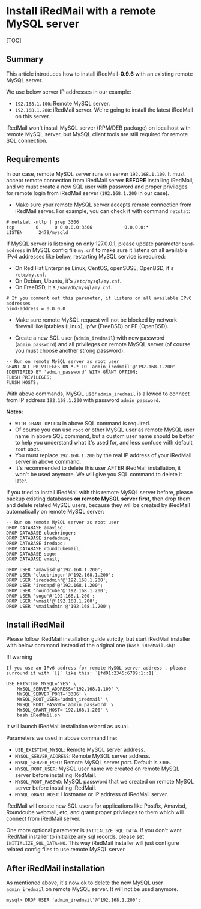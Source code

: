 # Install iRedMail with a remote MySQL server

[TOC]

## Summary

This article introduces how to install iRedMail-__0.9.6__ with an existing remote
MySQL server.

We use below server IP addresses in our example:

* `192.168.1.100`: Remote MySQL server.
* `192.168.1.200`: iRedMail server. We're going to install the latest iRedMail
  on this server.

iRedMail won't install MySQL server (RPM/DEB package) on localhost with remote
MySQL server, but MySQL client tools are still required for remote SQL
connection.

## Requirements

In our case, remote MySQL server runs on server `192.168.1.100`. It must accept
remote connection from iRedMail server __BEFORE__ installing iRedMail, and we
must create a new SQL user with password and proper privileges for remote login
from iRedMail server (`192.168.1.200` in our case).

* Make sure your remote MySQL server accepts remote connection from iRedMail
  server. For example, you can check it with command `netstat`:

```
# netstat -ntlp | grep 3306
tcp        0      0 0.0.0.0:3306            0.0.0.0:*               LISTEN      2479/mysqld
```

If MySQL server is listening on only 127.0.0.1, please update parameter
`bind-address` in MySQL config file `my.cnf` to make sure it listens on all
available IPv4 addresses like below, restarting MySQL service is required:

* On Red Hat Enterprise Linux, CentOS, openSUSE, OpenBSD, it's `/etc/my.cnf`.
* On Debian, Ubuntu, it's `/etc/mysql/my.cnf`.
* On FreeBSD, it's `/var/db/mysql/my.cnf`.

```
# If you comment out this parameter, it listens on all available IPv6 addresses
bind-address = 0.0.0.0
```

* Make sure remote MySQL request will not be blocked by network firewall like
  iptables (Linux), ipfw (FreeBSD) or PF (OpenBSD).

* Create a new SQL user (`admin_iredmail`) with new password (`admin_password`)
  and all privileges on remote MySQL server (of course you must choose another
  strong password):

```
-- Run on remote MySQL server as root user
GRANT ALL PRIVILEGES ON *.* TO 'admin_iredmail'@'192.168.1.200' IDENTIFIED BY 'admin_password' WITH GRANT OPTION;
FLUSH PRIVILEGES;
FLUSH HOSTS;
```

With above commands, MySQL user `admin_iredmail` is allowed to connect from IP
address `192.168.1.200` with password `admin_password`.

__Notes__:

* `WITH GRANT OPTION` in above SQL command is required.
* Of course you can use `root` or other MySQL user as remote MySQL user name
  in above SQL command, but a custom user name should be better to help you
  understand what it's used for, and less confuse with default `root` user.
* You must replace `192.168.1.200` by the real IP address of your iRedMail
  server in above command.
* It's recommended to delete this user AFTER iRedMail installation, it won't
  be used anymore. We will give you SQL command to delete it later.

If you tried to install iRedMail with this remote MySQL server before, please
backup existing databases __on remote MySQL server first__, then drop them and
delete related MySQL users, because they will be created by iRedMail
automatically on remote MySQL server:

```
-- Run on remote MySQL server as root user
DROP DATABASE amavisd;
DROP DATABASE cluebringer;
DROP DATABASE iredadmin;
DROP DATABASE iredapd;
DROP DATABASE roundcubemail;
DROP DATABASE sogo;
DROP DATABASE vmail;

DROP USER 'amavisd'@'192.168.1.200';
DROP USER 'cluebringer'@'192.168.1.200';
DROP USER 'iredadmin'@'192.168.1.200';
DROP USER 'iredapd'@'192.168.1.200';
DROP USER 'roundcube'@'192.168.1.200';
DROP USER 'sogo'@'192.168.1.200';
DROP USER 'vmail'@'192.168.1.200';
DROP USER 'vmailadmin'@'192.168.1.200';
```

## Install iRedMail

Please follow iRedMail installation guide strictly, but start iRedMail
installer with below command instead of the original one (`bash iRedMail.sh`):

!!! warning

    If you use an IPv6 address for remote MySQL server address , please
    surround it with `[]` like this: `[fd01:2345:6789:1::1]`.

```
USE_EXISTING_MYSQL='YES' \
    MYSQL_SERVER_ADDRESS='192.168.1.100' \
    MYSQL_SERVER_PORT='3306' \
    MYSQL_ROOT_USER='admin_iredmail' \
    MYSQL_ROOT_PASSWD='admin_password' \
    MYSQL_GRANT_HOST='192.168.1.200' \
    bash iRedMail.sh
```

It will launch iRedMail installation wizard as usual.

Parameters we used in above command line:

* `USE_EXISTING_MYSQL`: Remote MySQL server address.
* `MYSQL_SERVER_ADDRESS`: Remote MySQL server address.
* `MYSQL_SERVER_PORT`: Remote MySQL server port. Default is `3306`.
* `MYSQL_ROOT_USER`: MySQL user name we created on remote MySQL server before installing iRedMail.
* `MYSQL_ROOT_PASSWD`: MySQL password that we created on remote MySQL server before installing iRedMail.
* `MYSQL_GRANT_HOST`: Hostname or IP address of iRedMail server.

iRedMail will create new SQL users for applications like Postfix, Amavisd,
Roundcube webmail, etc, and grant proper privileges to them which will connect
from iRedMail server.

One more optional parameter is `INITIALIZE_SQL_DATA`. If you don't want
iRedMail installer to initialize any sql records, please set
`INITIALIZE_SQL_DATA=NO`. This way iRedMail installer will just configure
related config files to use remote MySQL server.

## After iRedMail installation

As mentioned above, it's now ok to delete the new MySQL user `admin_iredmail`
on remote MySQL server. It will not be used anymore.

```
mysql> DROP USER 'admin_iredmail'@'192.168.1.200';
```
